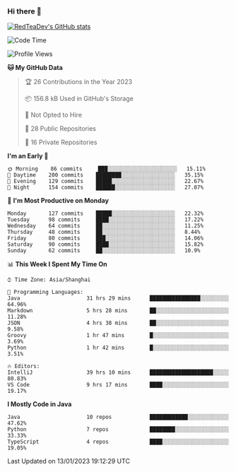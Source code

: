 ### Hi there 👋

<!--
**RedTeaDev/RedTeaDev** is a ✨ _special_ ✨ repository because its `README.md` (this file) appears on your GitHub profile.

Here are some ideas to get you started:

- 🔭 I’m currently working on ...
- 🌱 I’m currently learning ...
- 👯 I’m looking to collaborate on ...
- 🤔 I’m looking for help with ...
- 💬 Ask me about ...
- 📫 How to reach me: ...
- 😄 Pronouns: ...
- ⚡ Fun fact: ...
-->

<!--
[![wakatime](https://wakatime.com/badge/user/6b101ed0-04c0-4490-9283-eb61f2efff96.svg)](https://wakatime.com/@6b101ed0-04c0-4490-9283-eb61f2efff96)
!-->

[![RedTeaDev's GitHub stats](https://github-readme-stats.vercel.app/api?username=RedTeaDev)](https://github.com/anuraghazra/github-readme-stats)
<!--
[![willianrod's wakatime stats](https://github-readme-stats.vercel.app/api/wakatime?username=RedTeaDev)](https://github.com/anuraghazra/github-readme-stats)
!-->
<!--START_SECTION:waka-->
![Code Time](http://img.shields.io/badge/Code%20Time-1%2C133%20hrs%2038%20mins-blue)

![Profile Views](http://img.shields.io/badge/Profile%20Views-1-blue)

**🐱 My GitHub Data** 

> 🏆 26 Contributions in the Year 2023
 > 
> 📦 156.8 kB Used in GitHub's Storage 
 > 
> 🚫 Not Opted to Hire
 > 
> 📜 28 Public Repositories 
 > 
> 🔑 16 Private Repositories  
 > 
**I'm an Early 🐤** 

```text
🌞 Morning    86 commits     ███░░░░░░░░░░░░░░░░░░░░░░   15.11% 
🌆 Daytime    200 commits    ████████░░░░░░░░░░░░░░░░░   35.15% 
🌃 Evening    129 commits    █████░░░░░░░░░░░░░░░░░░░░   22.67% 
🌙 Night      154 commits    ██████░░░░░░░░░░░░░░░░░░░   27.07%

```
📅 **I'm Most Productive on Monday** 

```text
Monday       127 commits    █████░░░░░░░░░░░░░░░░░░░░   22.32% 
Tuesday      98 commits     ████░░░░░░░░░░░░░░░░░░░░░   17.22% 
Wednesday    64 commits     ██░░░░░░░░░░░░░░░░░░░░░░░   11.25% 
Thursday     48 commits     ██░░░░░░░░░░░░░░░░░░░░░░░   8.44% 
Friday       80 commits     ███░░░░░░░░░░░░░░░░░░░░░░   14.06% 
Saturday     90 commits     ████░░░░░░░░░░░░░░░░░░░░░   15.82% 
Sunday       62 commits     ██░░░░░░░░░░░░░░░░░░░░░░░   10.9%

```


📊 **This Week I Spent My Time On** 

```text
⌚︎ Time Zone: Asia/Shanghai

💬 Programming Languages: 
Java                     31 hrs 29 mins      ████████████████░░░░░░░░░   64.96% 
Markdown                 5 hrs 28 mins       ██░░░░░░░░░░░░░░░░░░░░░░░   11.28% 
JSON                     4 hrs 38 mins       ██░░░░░░░░░░░░░░░░░░░░░░░   9.58% 
Groovy                   1 hr 47 mins        █░░░░░░░░░░░░░░░░░░░░░░░░   3.69% 
Python                   1 hr 42 mins        █░░░░░░░░░░░░░░░░░░░░░░░░   3.51%

🔥 Editors: 
IntelliJ                 39 hrs 10 mins      ████████████████████░░░░░   80.83% 
VS Code                  9 hrs 17 mins       ████░░░░░░░░░░░░░░░░░░░░░   19.17%

```

**I Mostly Code in Java** 

```text
Java                     10 repos            ████████████░░░░░░░░░░░░░   47.62% 
Python                   7 repos             ████████░░░░░░░░░░░░░░░░░   33.33% 
TypeScript               4 repos             ████░░░░░░░░░░░░░░░░░░░░░   19.05%

```



 Last Updated on 13/01/2023 19:12:29 UTC
<!--END_SECTION:waka-->


